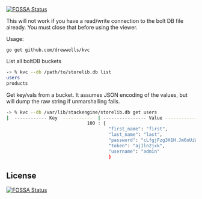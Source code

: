 [![FOSSA Status](https://app.fossa.io/api/projects/git%2Bgithub.com%2Frbg%2Fkvc.svg?type=shield)](https://app.fossa.io/projects/git%2Bgithub.com%2Frbg%2Fkvc?ref=badge_shield)

This will not work if you have a read/write connection to the bolt DB file already. You must close that before using the viewer.


Usage:

`go get github.com/drewwells/kvc`

List all boltDB buckets
```bash
-> % kvc --db /path/to/storelib.db list
users
products
```

Get key/vals from a bucket. It assumes JSON encoding of the values, but will dump the raw string if unmarshalling fails.

```bash
-> % kvc --db /var/lib/stackengine/storelib.db get users
|  ------------ Key  -----------  | ---------------- Value ---------------------
                              100 : {
                                      "first_name": "first",
                                      "last_name": "last",
                                      "password": "cLfgjFzg3H1H.Jm6oUiWtWmSi4Rf",
                                      "token": "ajIln2jxk",
                                      "username": "admin"
                                      }

```


## License
[![FOSSA Status](https://app.fossa.io/api/projects/git%2Bgithub.com%2Frbg%2Fkvc.svg?type=large)](https://app.fossa.io/projects/git%2Bgithub.com%2Frbg%2Fkvc?ref=badge_large)